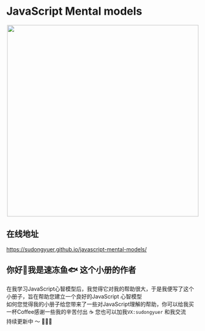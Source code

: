 # JavaScript Mental models
<p align="center">
<img src="https://tva1.sinaimg.cn/large/e6c9d24ely1h2qd7b4ji9j20rs12w0x2.jpg" height="500">
</p>

## 在线地址
https://sudongyuer.github.io/javascript-mental-models/


## 你好👋我是速冻鱼🐟 这个小册的作者

在我学习JavaScript心智模型后，我觉得它对我的帮助很大，于是我便写了这个小册子，旨在帮助您建立一个良好的JavaScript 心智模型
<br>
如何您觉得我的小册子给您带来了一些对JavaScript理解的帮助，你可以给我买一杯Coffee感谢一些我的辛苦付出 ☕️ 您也可以加我`VX:sudongyuer` 和我交流
<br>
持续更新中 ～ 🚀🚀🚀
